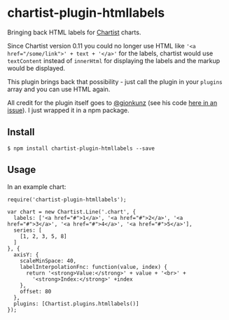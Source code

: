 # chartist-plugin-htmllabels

Bringing back HTML labels for [Chartist](https://github.com/gionkunz/chartist-js) charts.

Since Chartist version 0.11 you could no longer use HTML like `'<a href="/some/link">' + text + '</a>'` for the labels, chartist would use `textContent` instead of `innerHtml` for displaying the labels and the markup would be displayed.

This plugin brings back that possibility - just call the plugin in your `plugins` array and you can use HTML again.

All credit for the plugin itself goes to [@gionkunz](https://github.com/gionkunz) (see his code [here in an issue](https://github.com/gionkunz/chartist-js/issues/1015)). I just wrapped it in a npm package.

## Install

```
$ npm install chartist-plugin-htmllabels --save
```

## Usage

In an example chart:

```
require('chartist-plugin-htmllabels');

var chart = new Chartist.Line('.chart', {
  labels: ['<a href="#">1</a>', '<a href="#">2</a>', '<a href="#">3</a>', '<a href="#">4</a>', '<a href="#">5</a>'],
  series: [
    [1, 2, 3, 5, 8]
  ]
}, {
  axisY: {
    scaleMinSpace: 40,
    labelInterpolationFnc: function(value, index) {
      return '<strong>Value:</strong>' + value + '<br>' + 
        '<strong>Index:</strong>' +index
    },
    offset: 80
  },
  plugins: [Chartist.plugins.htmllabels()]
});

```
